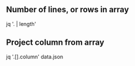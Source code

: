## Number of lines, or rows in array

  jq '. | length'

## Project column from array

  jq '.[].column' data.json
